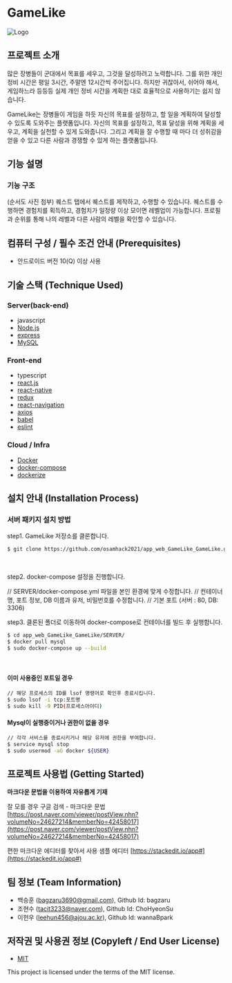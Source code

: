 # GameLike
![Logo](https://raw.githubusercontent.com/osamhack2021/app_web_GameLike_GameLike/master/logo.png?token=AFO66GTBZHV776LQYFH47LLBOYQOI)

## 프로젝트 소개
 많은 장병들이 군대에서 목표를 세우고, 그것을 달성하려고 노력합니다. 그를 위한 개인 정비 시간은 평일 3시간, 주말엔 12시간씩 주어집니다. 하지만 귀찮아서, 쉬어야 해서, 게임하느라 등등등 실제 개인 정비 시간을 계획한 대로 효율적으로 사용하기는 쉽지 않습니다. 
 
 GameLike는 장병들이 게임을 하듯 자신의 목표를 설정하고, 할 일을 계획하여 달성할 수 있도록 도와주는 플랫폼입니다. 자신의 목표를 설정하고, 목표 달성을 위해 계획을 세우고, 계획을 실천할 수 있게 도와줍니다. 그리고 계획을 잘 수행할 때 마다 더 성취감을 얻을 수 있고 다른 사람과 경쟁할 수 있게 하는 플랫폼입니다.


## 기능 설명
### 기능 구조

(순서도 사진 첨부)
 퀘스트 탭에서 퀘스트를 제작하고, 수행할 수 있습니다.
 퀘스트를 수행하면 경험치를 획득하고, 경험치가 일정량 이상 모이면 레벨업이 가능합니다.
 프로필과 순위를 통해 나의 레벨과 다른 사람의 레벨을 확인할 수 있습니다.
 

## 컴퓨터 구성 / 필수 조건 안내 (Prerequisites)
* 안드로이드 버전 10(Q) 이상 사용

## 기술 스택 (Technique Used) 
### Server(back-end)
 - javascript
 - [Node.js](https://nodejs.org/ko/)
 - [express](https://expressjs.com/ko/)
 - [MySQL](https://www.mysql.com/)
 
### Front-end
 - typescript
 - [react.js](https://reactjs.org/)
 - [react-native](https://reactnative.dev/)
 - [redux](https://ko.redux.js.org/)
 - [react-navigation](https://reactnavigation.org/)
 - [axios](https://axios-http.com/)
 - [babel](https://babeljs.io/)
 - [eslint](https://eslint.org/)
 
### Cloud / Infra
 - [Docker](https://www.docker.com/)
 - [docker-compose](https://github.com/docker/compose)
 - [dockerize](https://github.com/jwilder/dockerize)

## 설치 안내 (Installation Process)

### 서버 패키지 설치 방법

<p>step1. GameLike 저장소를 클론합니다.</p>


```bash
$ git clone https://github.com/osamhack2021/app_web_GameLike_GameLike.git
```
<br>
<p>step2. docker-compose 설정을 진행합니다.</p>

// SERVER/docker-compose.yml 파일을 본인 환경에 맞게 수정합니다.
// 컨테이너 명, 포트 정보, DB 이름과 유저, 비밀번호를 수정합니다.
// 기본 포트 (서버 : 80, DB: 3306)
<br>

<p>step3. 클론된 폴더로 이동하여 docker-compose로 컨테이너를 빌드 후 실행합니다.</p>

```bash
$ cd app_web_GameLike_GameLike/SERVER/
$ docker pull mysql
$ sudo docker-compose up --build
```
<br>

#### 이미 사용중인 포트일 경우
```bash
// 해당 프로세스의 ID를 lsof 명령어로 확인후 종료시킵니다.
$ sudo lsof -i tcp:포트명
$ sudo kill -9 PID(프로세스아이디)
```
#### Mysql이 실행중이거나 권한이 없을 경우
```bash
// 각각 서비스를 종료시키거나 해당 유저에 권한을 부여합니다.
$ service mysql stop
$ sudo usermod -aG docker ${USER}
```

## 프로젝트 사용법 (Getting Started)
**마크다운 문법을 이용하여 자유롭게 기재**

잘 모를 경우
구글 검색 - 마크다운 문법
[https://post.naver.com/viewer/postView.nhn?volumeNo=24627214&memberNo=42458017](https://post.naver.com/viewer/postView.nhn?volumeNo=24627214&memberNo=42458017)

 편한 마크다운 에디터를 찾아서 사용
 샘플 에디터 [https://stackedit.io/app#](https://stackedit.io/app#)
 
## 팀 정보 (Team Information)
- 백승훈 (bagzaru3690@gmail.com), Github Id: bagzaru
- 조현수 (tacit3233@naver.com), Github Id: ChoHyeonSu
- 이헌우 (leehun456@ajou.ac.kr), Github Id: wannaBpark

## 저작권 및 사용권 정보 (Copyleft / End User License)
 * [MIT](https://github.com/osamhack2021/app_web_GameLike_GameLike/blob/master/license.md)

This project is licensed under the terms of the MIT license.
